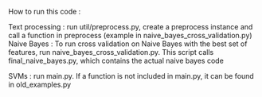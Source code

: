 How to run this code :


Text processing : run util/preprocess.py, create a preprocess instance and call a function in preprocess (example in naive_bayes_cross_validation.py)
Naive Bayes : To run cross validation on Naive Bayes with the best set of features, run naive_bayes_cross_validation.py. This script calls final_naive_bayes.py, which contains the actual naive bayes code

SVMs : run main.py. If a function is not included in main.py, it can be found in old_examples.py